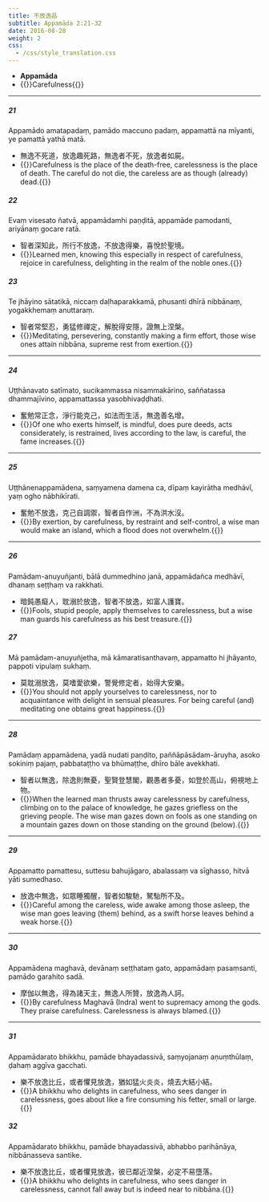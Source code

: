 ```yaml
---
title: 不放逸品
subtitle: Appamāda 2:21-32
date: 2016-08-28
weight: 2
css:
  - /css/style_translation.css
---
```


- **Appamāda**
- {{<serif>}}Carefulness{{</serif>}}

---

##### 21

Appamādo amatapadaṃ, pamādo maccuno padaṃ, appamattā na mīyanti, ye pamattā yathā matā.

- 無逸不死道，放逸趣死路，無逸者不死，放逸者如屍。
- {{<serif>}}Carefulness is the place of the death-free, carelessness is the place of death. The careful do not die, the careless are as though (already) dead.{{</serif>}}

##### 22

Evaṃ visesato ñatvā, appamādamhi paṇḍitā, appamāde pamodanti, ariyānaṃ gocare ratā.

- 智者深知此，所行不放逸，不放逸得樂，喜悅於聖境。
- {{<serif>}}Learned men, knowing this especially in respect of carefulness, rejoice in carefulness, delighting in the realm of the noble ones.{{</serif>}}

##### 23

Te jhāyino sātatikā, niccaṃ daḷhaparakkamā, phusanti dhīrā nibbānaṃ, yogakkhemaṃ anuttaraṃ.

- 智者常堅忍，勇猛修禪定，解脫得安隱，證無上涅槃。
- {{<serif>}}Meditating, persevering, constantly making a firm effort, those wise ones attain nibbāna, supreme rest from exertion.{{</serif>}}

---

##### 24

Uṭṭhānavato satīmato, sucikammassa nisammakārino, saññatassa dhammajīvino, appamattassa yasobhivaḍḍhati.

- 奮勉常正念，淨行能克己，如法而生活，無逸善名增。
- {{<serif>}}Of one who exerts himself, is mindful, does pure deeds, acts considerately, is restrained, lives according to the law, is careful, the fame increases.{{</serif>}}

---

##### 25

Uṭṭhānenappamādena, saṃyamena damena ca, dīpaṃ kayirātha medhāvī, yaṃ ogho nābhikīrati.

- 奮勉不放逸，克己自調禦，智者自作洲，不為洪水沒。
- {{<serif>}}By exertion, by carefulness, by restraint and self-control, a wise man would make an island, which a flood does not overwhelm.{{</serif>}}

---

##### 26

Pamādam-anuyuñjanti, bālā dummedhino janā, appamādañca medhāvī, dhanaṃ seṭṭhaṃ va rakkhati.

- 暗鈍愚癡人，耽溺於放逸，智者不放逸，如富人護寶。
- {{<serif>}}Fools, stupid people, apply themselves to carelessness, but a wise man guards his carefulness as his best treasure.{{</serif>}}

##### 27

Mā pamādam-anuyuñjetha, mā kāmaratisanthavaṃ, appamatto hi jhāyanto, pappoti vipulaṃ sukhaṃ.

- 莫耽溺放逸，莫嗜愛欲樂，警覺修定者，始得大安樂。
- {{<serif>}}You should not apply yourselves to carelessness, nor to acquaintance with delight in sensual pleasures. For being careful (and) meditating one obtains great happiness.{{</serif>}}

---

##### 28

Pamādaṃ appamādena, yadā nudati paṇḍito, paññāpāsādam-āruyha, asoko sokiniṃ pajaṃ, pabbataṭṭho va bhūmaṭṭhe, dhīro bāle avekkhati.

- 智者以無逸，除逸則無憂，聖賢登慧閣，觀愚者多憂，如登於高山，俯視地上物。
- {{<serif>}}When the learned man thrusts away carelessness by carefulness, climbing on to the palace of knowledge, he gazes griefless on the grieving people. The wise man gazes down on fools as one standing on a mountain gazes down on those standing on the ground (below).{{</serif>}}

---

##### 29

Appamatto pamattesu, suttesu bahujāgaro, abalassaṃ va sīghasso, hitvā yāti sumedhaso.

- 放逸中無逸，如眾睡獨醒，智者如駿馳，駑駘所不及。
- {{<serif>}}Careful among the careless, wide awake among those asleep, the wise man goes leaving (them) behind, as a swift horse leaves behind a weak horse.{{</serif>}}

---

##### 30

Appamādena maghavā, devānaṃ seṭṭhataṃ gato, appamādaṃ pasaṃsanti, pamādo garahito sadā.

- 摩伽以無逸，得為諸天主，無逸人所贊，放逸為人訶。
- {{<serif>}}By carefulness Maghavā (Indra) went to supremacy among the gods. They praise carefulness. Carelessness is always blamed.{{</serif>}}

---

##### 31

Appamādarato bhikkhu, pamāde bhayadassivā, saṃyojanaṃ aṇuṃthūlaṃ, ḍahaṃ aggīva gacchati.

- 樂不放逸比丘，或者懼見放逸，猶如猛火炎炎，燒去大結小結。
- {{<serif>}}A bhikkhu who delights in carefulness, who sees danger in carelessness, goes about like a fire consuming his fetter, small or large.{{</serif>}}

##### 32

Appamādarato bhikkhu, pamāde bhayadassivā, abhabbo parihānāya, nibbānasseva santike.

- 樂不放逸比丘，或者懼見放逸，彼已鄰近涅槃，必定不易墮落。
- {{<serif>}}A bhikkhu who delights in carefulness, who sees danger in carelessness, cannot fall away but is indeed near to nibbāna.{{</serif>}}